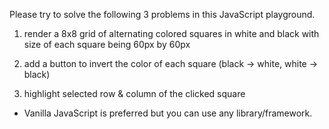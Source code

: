 Please try to solve the following 3 problems in this JavaScript playground. 

1. render a 8x8 grid of alternating colored squares in white and black with size of each square being 60px by 60px

2. add a button to invert the color of each square (black -> white, white -> black)

3. highlight selected row & column of the clicked square


* Vanilla JavaScript is preferred but you can use any library/framework. 